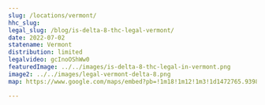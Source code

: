 ```yaml
---
slug: /locations/vermont/
hhc_slug: 
legal_slug: /blog/is-delta-8-thc-legal-vermont/
date: 2022-07-02
statename: Vermont
distribution: limited
legalvideo: gcInoOShWw0
featuredImage: ../../images/is-delta-8-thc-legal-in-vermont.png
image2: ../../images/legal-vermont-delta-8.png
map: https://www.google.com/maps/embed?pb=!1m18!1m12!1m3!1d1472765.9398700239!2d-73.5724976433336!3d43.86627449138102!2m3!1f0!2f0!3f0!3m2!1i1024!2i768!4f13.1!3m3!1m2!1s0x4cb4dc6c48daceff%3A0x264d897436546bb4!2sVermont!5e0!3m2!1sen!2sus!4v1654296659514!5m2!1sen!2sus

---
```


